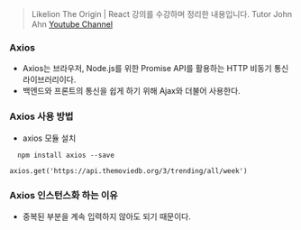 > Likelion The Origin | React 강의를 수강하며 정리한 내용입니다. Tutor John Ahn [Youtube Channel](https://www.youtube.com/channel/UCFyXA9x8lpL3EYWeYhj4C4Q)

### Axios

- Axios는 브라우저, Node.js를 위한 Promise API를 활용하는 HTTP 비동기 통신 라이브러리이다.
- 백엔드와 프론트의 통신을 쉽게 하기 위해 Ajax와 더불어 사용한다.

### Axios 사용 방법

- axios 모듈 설치

```
  npm install axios --save
```

```
axios.get('https://api.themoviedb.org/3/trending/all/week')
```

### Axios 인스턴스화 하는 이유

- 중복된 부분을 계속 입력하지 않아도 되기 때문이다.
